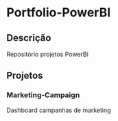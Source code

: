 # Portfolio-PowerBI

## Descrição
Repositório projetos PowerBi

## Projetos
### Marketing-Campaign
Dashboard campanhas de marketing
